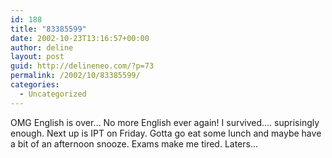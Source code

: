 ```yaml
---
id: 188
title: "83385599"
date: 2002-10-23T13:16:57+00:00
author: deline
layout: post
guid: http://delineneo.com/?p=73
permalink: /2002/10/83385599/
categories:
  - Uncategorized
---
```

OMG English is over&#8230; No more English ever again! I survived&#8230;. suprisingly enough. Next up is IPT on Friday. Gotta go eat some lunch and maybe have a bit of an afternoon snooze. Exams make me tired. Laters&#8230;